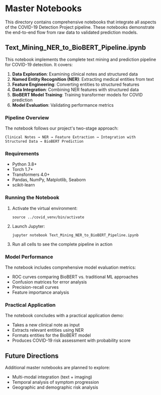 # Master Notebooks

This directory contains comprehensive notebooks that integrate all aspects of the COVID-19 Detection Project pipeline. These notebooks demonstrate the end-to-end flow from raw data to validated prediction models.

## Text_Mining_NER_to_BioBERT_Pipeline.ipynb

This notebook implements the complete text mining and prediction pipeline for COVID-19 detection. It covers:

1. **Data Exploration**: Examining clinical notes and structured data
2. **Named Entity Recognition (NER)**: Extracting medical entities from text
3. **Feature Engineering**: Converting entities to structured features
4. **Data Integration**: Combining NER features with structured data
5. **BioBERT Model Training**: Training transformer models for COVID prediction
6. **Model Evaluation**: Validating performance metrics

### Pipeline Overview

The notebook follows our project's two-stage approach:

```
Clinical Notes → NER → Feature Extraction → Integration with Structured Data → BioBERT Prediction
```

### Requirements

- Python 3.8+
- Torch 1.7+
- Transformers 4.0+
- Pandas, NumPy, Matplotlib, Seaborn
- scikit-learn

### Running the Notebook

1. Activate the virtual environment:
   ```
   source ../covid_venv/bin/activate
   ```

2. Launch Jupyter:
   ```
   jupyter notebook Text_Mining_NER_to_BioBERT_Pipeline.ipynb
   ```

3. Run all cells to see the complete pipeline in action

### Model Performance

The notebook includes comprehensive model evaluation metrics:
- ROC curves comparing BioBERT vs. traditional ML approaches
- Confusion matrices for error analysis
- Precision-recall curves
- Feature importance analysis

### Practical Application

The notebook concludes with a practical application demo:
- Takes a new clinical note as input
- Extracts relevant entities using NER
- Formats entities for the BioBERT model
- Produces COVID-19 risk assessment with probability score

## Future Directions

Additional master notebooks are planned to explore:
- Multi-modal integration (text + imaging)
- Temporal analysis of symptom progression
- Geographic and demographic risk analysis
